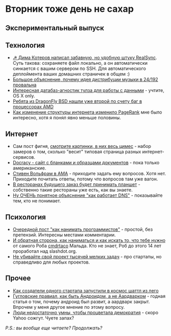 # Вторник тоже день не сахар

## Экспериментальный выпуск

## Технология
* [☭ Дима Котеров написал забавную, но удобную штуку RealSync](http://dklab.ru/lib/dklab_realsync/). Суть такова: сохраняете файл локально, а он автоматически синкается с вашим сервером по SSH. Для автоматического деплоймента ваших домашних страничек в общем :)
* [Большое объяснение, почему идея дистрибуции музыки в 24/192 провальна](http://people.xiph.org/~xiphmont/demo/neil-young.html)
* [Интересная датабаз-агностик тулза для работы с данными](http://inductionapp.com/) - учтите, OS X only.
* [Ребята из DragonFly BSD нашли уже второй по счету баг в процессорах AMD](http://leaf.dragonflybsd.org/mailarchive/kernel/2012-03/msg00000.html)
* [Как изменение структуры интернета изменило PageRank](http://www.michaelnielsen.org/ddi/how-changing-the-structure-of-the-web-changes-pagerank/) мне было интересно, хотя я понял явно меньше половины.

## Интернет
* Сам пост фигня, [смотрите картинки, в них весь цимес](http://mike.teczno.com/notes/bandwidth.html) - набор замеров о том, сколько "весит"  типовая страница разных интернет-сервисов.
* [Docracy - сайт с бланками и образцами документов](http://www.docracy.com/) - пока только американские.
* [Стивен Вольфрам в AMA](http://www.reddit.com/r/IAmA/comments/qisot/im_stephen_wolfram_mathematica_nks_wolframalpha) - приходите задать ему вопросов. Хотя нет. Приходите почитать ответы, потому что вопросов там уже вагон.
* [В ресторанах будущего заказ будет принимать планшет](http://www.theatlantic.com/technology/archive/2012/03/at-the-restaurant-of-the-future-this-gadget-takes-your-order/253855/) - собственно такие рестораны уже есть, как вы знаете.
* [Ну ОЧЕНЬ понятное объяснение "как работает DNS"](http://www.diaryofaninja.com/blog/2012/03/03/devops-dns-for-developers-ndash-now-therersquos-no-excuse-not-to-know#.T1V1lEAeF98.hackernews) - показывайте тем, кто не понимает.

## Психология
* [Очередной пост "как нанимать программистов"](http://www.codinghorror.com/blog/2012/03/how-to-hire-a-programmer.html) - простой, без претензий. Интересны местами комментарии.
* [И обратная сторона, как наниматься и как искать то, что тебе нужно](http://cmdrtaco.net/2012/03/rolling-up-my-sleeves/) от самого Роба [cmdrtaco](http://www.linkedin.com/pub/rob-malda/24/35b/a22) Мальда. Кто не знает, Роб до этого 14 лет проработал над slashdot.org.
* [Не убивайте свой проект тысячей мелких задач](http://onstartups.com/tabid/3339/bid/78988/Founder-Focus-Don-t-Kill-Your-Startup-With-1-000-Trivial-Tasks.aspx) - про стартапы, но справедливо для любых проектов.

## Прочее
* [Как создатели одного стартапа запустили в космос шаттл из лего](http://startupblog.wordpress.com/2012/03/06/our-space-project/)
* [Гугловские правиал, как быть Андроидом, а не Аардварком](http://www.xconomy.com/san-francisco/2012/03/05/googles-rules-of-acquisition-how-to-be-an-android-not-an-aardvark/?single_page=true) - годная статья о том, почему андроид был развит, а аардварк закрыт. Впрочем у меня другое мнение по этому вопросу.
* [Люди недостаточно умны, чтобы процветала демократия](http://news.yahoo.com/people-arent-smart-enough-democracy-flourish-scientists-185601411.html) - скоро Yahoo сожгут. Чуете запах?

*P.S.: вы вообще еще читаете? Продолжать?*
